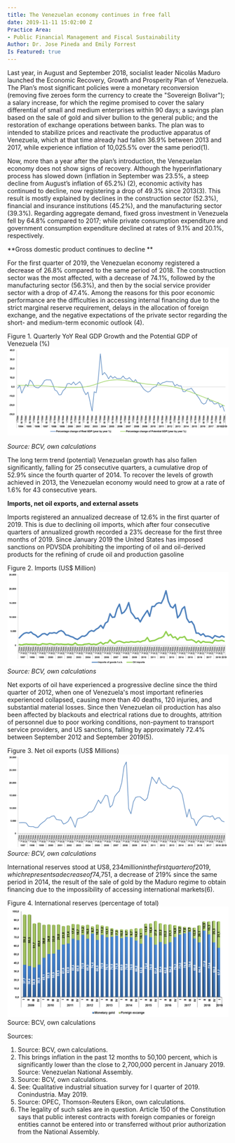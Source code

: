 ```yaml
---
title: The Venezuelan economy continues in free fall
date: 2019-11-11 15:02:00 Z
Practice Area:
- Public Financial Management and Fiscal Sustainability
Author: Dr. Jose Pineda and Emily Forrest
Is Featured: true
---
```


Last year, in August and September 2018, socialist leader Nicolás Maduro launched the Economic Recovery, Growth and Prosperity Plan of Venezuela. The Plan’s most significant policies were a monetary reconversion (removing five zeroes form the currency to create the "Sovereign Bolivar"); a salary increase, for which the regime promised to cover the salary differential of small and medium enterprises within 90 days; a savings plan based on the sale of gold and silver bullion to the general public; and the restoration of exchange operations between banks. The plan was to intended to stabilize prices and reactivate the productive apparatus of Venezuela, which at that time already had fallen 36.9% between 2013 and 2017, while experience inflation of 10,025.5% over the same period(1). 

Now, more than a year after the plan’s introduction, the Venezuelan economy does not show signs of recovery. Although the hyperinflationary process has slowed down (inflation in September was 23.5%, a steep decline from August’s inflation of 65.2%) (2),  economic activity has continued to decline, now registering a drop of 49.3% since 2013(3). This result is mostly explained by declines in the construction sector (52.3%), financial and insurance institutions (45.2%), and the manufacturing sector (39.3%). Regarding aggregate demand, fixed gross investment in Venezuela fell by 64.8% compared to 2017; while private consumption expenditure and government consumption expenditure declined at rates of 9.1% and 20.1%, respectively. 

**Gross domestic product continues to decline **

For the first quarter of 2019, the Venezuelan economy registered a decrease of 26.8% compared to the same period of 2018. The construction sector was the most affected, with a decrease of 74.1%, followed by the manufacturing sector (56.3%), and then by the social service provider sector with a drop of 47.4%. Among the reasons for this poor economic performance are the difficulties in accessing internal financing due to the strict marginal reserve requirement, delays in the allocation of foreign exchange, and the negative expectations of the private sector regarding the short- and medium-term economic outlook (4).  

Figure 1. Quarterly YoY Real GDP Growth and the Potential GDP of Venezuela (%)
![VE Figure 1.png](/uploads/VE%20Figure%201.png)

*Source: BCV, own calculations*

The long term trend (potential) Venezuelan growth has also fallen significantly, falling for 25 consecutive quarters, a cumulative drop of 52.9% since the fourth quarter of 2014. To recover the levels of growth achieved in 2013, the Venezuelan economy would need to grow at a rate of 1.6% for 43 consecutive years. 

**Imports, net oil exports, and external assets**

Imports registered an annualized decrease of 12.6% in the first quarter of 2019. This is due to declining oil imports, which after four consecutive quarters of annualized growth recorded a 23% decrease for the first three months of 2019. Since January 2019 the United States has imposed sanctions on PDVSDA prohibiting the importing of oil and oil-derived products for the refining of crude oil and production gasoline

Figure 2. Imports (US$ Million)
![VE Figure 2.png](/uploads/VE%20Figure%202.png)
*Source: BCV, own calculations*

Net exports of oil have experienced a progressive decline since the third quarter of 2012, when one of Venezuela's most important refineries experienced collapsed, causing more than 40 deaths, 120 injuries, and substantial material losses. Since then Venezuelan oil production has also been affected by blackouts and electrical rations due to droughts, attrition of personnel due to poor working conditions, non-payment to transport service providers, and US sanctions, falling by approximately 72.4% between September 2012 and September 2019(5). 

Figure 3. Net oil exports (US$ Millions)
![VE Figure 3.png](/uploads/VE%20Figure%203.png)
*Source: BCV, own calculations*

International reserves stood at US$8,234 million in the first quarter of 2019, which represents a decrease of 7% compared to the end of 2018. Reserves in monetary gold were US$4,751, a decrease of 219% since the same period in 2014, the result of the sale of gold by the Maduro regime to obtain financing due to the impossibility of accessing international markets(6).  

Figure 4. International reserves (percentage of total)
![VE Figure 4.png](/uploads/VE%20Figure%204.png)
Source: BCV, own calculations

Sources:
1. Source: BCV, own calculations.
2. This brings inflation in the past 12 months to 50,100 percent, which is significantly lower than the close to 2,700,000 percent in January 2019. Source: Venezuelan National Assembly.
3. Source: BCV, own calculations.
4. See: Qualitative industrial situation survey for I quarter of 2019. Conindustria. May 2019.
5. Source: OPEC, Thomson-Reuters Eikon, own calculations.
6. The legality of such sales are in question. Article 150 of the Constitution says that public interest contracts with foreign companies or foreign entities cannot be entered into or transferred without prior authorization from the National Assembly. 
